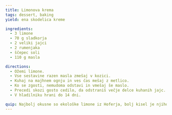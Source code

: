 ```yaml
---
title: Limonova krema
tags: dessert, baking
yield: ena skodelica kreme

ingredients:
  - 3 limone
  - 70 g sladkorja
  - 2 veliki jajci
  - 2 rumenjaka
  - ščepec soli
  - 110 g masla

directions:
  - Ožemi limone.
  - Vse sestavine razen masla zmešaj v kozici.
  - Kuhaj na majhnem ognju in ves čas mešaj z metlico.
  - Ko se zgosti, nemudoma odstavi in vmešaj še maslo.
  - Precedi skozi gosto cedilo, da odstraniš večje delce kuhanih jajc.
  - V hladilniku hrani do 14 dni.

quip: Najbolj okusne so ekološke limone iz Hoferja, bolj kisel je njihov odnos do brezdomcev.
---
```


<Recipe :data="$frontmatter" />

